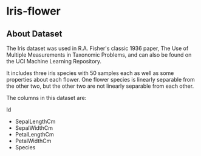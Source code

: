 # Iris-flower
## About Dataset
The Iris dataset was used in R.A. Fisher's classic 1936 paper, The Use of Multiple Measurements in Taxonomic Problems, and can also be found on the UCI Machine Learning Repository.

It includes three iris species with 50 samples each as well as some properties about each flower. One flower species is linearly separable from the other two, but the other two are not linearly separable from each other.

The columns in this dataset are:

Id
- SepalLengthCm
- SepalWidthCm
- PetalLengthCm
- PetalWidthCm
- Species
